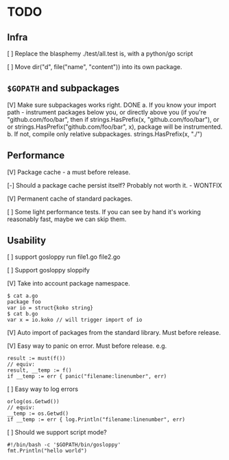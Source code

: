 # TODO

## Infra

[ ] Replace the blasphemy ./test/all.test is, with a python/go script

[ ] Move dir("d", file("name", "content")) into its own package.

## `$GOPATH` and subpackages

[V] Make sure subpackages works right. DONE
    a. If you know your import path - instrument packages below you, or directly above you
       (if you're "github.com/foo/bar", then if strings.HasPrefix(x, "github.com/foo/bar"), or
       or strings.HasPrefix("github.com/foo/bar", x), package will be instrumented.
    b. If not, compile only relative subpackages. strings.HasPrefix(x, "./")

## Performance

[V] Package cache - a must before release.

[-] Should a package cache persist itself? Probably not worth it. - WONTFIX

[V] Permanent cache of standard packages.

[ ] Some light performance tests. If you can see by hand it's working reasonably fast, maybe we can skip them.

## Usability

[ ] support gosloppy run file1.go file2.go

[ ] Support gosloppy sloppify

[V] Take into account package namespace.

    $ cat a.go
    package foo
    var io = struct{koko string}
    $ cat b.go
    var x = io.koko // will trigger import of io

[V] Auto import of packages from the standard library. Must before release.

[V] Easy way to panic on error. Must before release. e.g.

    result := must(f())
    // equiv:
    result, __temp := f()
    if __temp := err { panic("filename:linenumber", err)
   
[ ] Easy way to log errors

    orlog(os.Getwd())
    // equiv:
    __temp := os.Getwd()
    if __temp := err { log.Println("filename:linenumber", err)

[ ] Should we support script mode?

    #!/bin/bash -c '$GOPATH/bin/gosloppy'
    fmt.Println("hello world")
